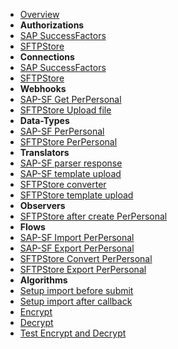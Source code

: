 - [Overview](overview.md)
- **Authorizations**
- [SAP SuccessFactors](authorizations/sap-success-factors.md)
- [SFTPStore](authorizations/sftp-store.md)
- **Connections**
- [SAP SuccessFactors](connections/sap-success-factors.md)
- [SFTPStore](connections/sftp-store.md)
- **Webhooks**
- [SAP-SF Get PerPersonal](webhooks/sap-success-factors-get-perpersonal.md)
- [SFTPStore Upload file](webhooks/sftp-store-upload-file.md)
- **Data-Types**
- [SAP-SF PerPersonal](data-types/SAPSuccessFactors-PerPersonal.md)
- [SFTPStore PerPersonal](data-types/SFTPStore-PerPersonal.md)
- **Translators**
- [SAP-SF parser response](translators/parse_from_sapsf_api_response_to_sapsf_perpersonal.md)
- [SAP-SF template upload](translators/parse_from_sapsf_perpersonal_to_sftpstore_uplaod_request.md)
- [SFTPStore converter](translators/parse_from_sapsf_to_sftpstore_perpersonal.md)
- [SFTPStore template upload](translators/parse_from_sftpstore_perpersonal_to_sftpstore_uplaod_request.md)
- **Observers**
- [SFTPStore after create PerPersonal](observers/SFTPStore-PerPersonal-throw_after_creating.md)
- **Flows**
- [SAP-SF Import PerPersonal](flows/sapsf-do_import_from_sapsf_perpersonal.md)
- [SAP-SF Export PerPersonal](flows/sapsf-do_export_to_sftpstore_perpersonal.md)
- [SFTPStore Convert PerPersonal](flows/sftpstore-do_convert_from_sapsf_perpersonal.md)
- [SFTPStore Export PerPersonal](flows/sftpstore-do_export_to_sftpstore_perpersonal.md)
- **Algorithms**
- [Setup import before submit](algorithms/sapsf-setup_import_before_submit.md)
- [Setup import after callback](algorithms/sapsf-setup_import_next_page_after_callback.md)
- [Encrypt](algorithms/miesh-encrypt.md)
- [Decrypt](algorithms/miesh-decrypt.md)
- [Test Encrypt and Decrypt](algorithms/miesh-encrypt-decrypt.md)
